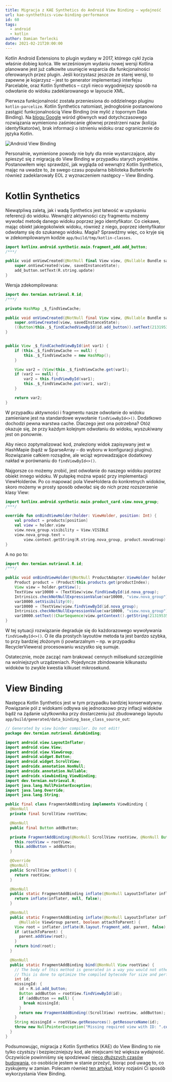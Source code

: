 ```yaml
---
title: Migracja z KAE Synthetics do Android View Binding – wydajność 
url: kae-synthethics-view-binding-performance
id: 60
tags:
  - android
  - kotlin
author: Damian Terlecki
date: 2021-02-21T20:00:00
---
```


Kotlin Android Extensions to plugin wydany w 2017, którego cykl życia właśnie dobieg końca. We wrześniowym wydaniu nowej wersji
Kotlina planowane jest już całkowite usunięcie wsparcia dla funkcjonalności oferowanych przez plugin. Jeśli korzystasz jeszcze ze
starej wersji, to zapewne je kojarzysz – jest to generator implementacji interfejsu Parcelable, oraz Kotlin Synthetics – czyli
nieco wygodniejszy sposób na odwołanie do widoku zadeklarowanego w layoucie XML.

Pierwsza funkcjonalność została przeniesiona do oddzielnego pluginu `kotlin-parcelize`. Kotlin Synthetics natomiast, jednogłośnie
postanowiono zastąpić funkcjonalnością View Binding (nie mylić z topornym Data Binding). Na [blogu Google](https://android-developers.googleblog.com/2020/11/the-future-of-kotlin-android-extensions.html)
wśród głównych wad dotychczasowego rozwiązania wymieniono zaśmiecanie głównej przestrzeni nazw (kolizja identyfikatorów), brak
informacji o istnieniu widoku oraz ograniczenie do języka Kotlin.

<img src="/img/hq/android-view-binding.png" alt="Android View Binding" title="Android View Binding">

Personalnie, wymienione powody nie były dla mnie wystarczające, aby spieszyć się z migracją do View Binding w przypadku starych projektów.
Postanowiłem więc sprawdzić, jak wygląda od wewnątrz Kotlin Synthetics, mając na uwadze to, że swego czasu popularna biblioteka
Butterknife również zadeklarowały EOL z wyznaczeniem następcy – View Binding.

# Kotlin Synthetics

Niewątpliwą zaletą, jak i wadą Synthetics jest łatwość w uzyskaniu referencji do widoku. Wewnątrz aktywności czy fragmentu możemy
wywołać metodę danego widoku poprzez jego identyfikator. Co ciekawe, mając obiekt jakiegokolwiek widoku, również z niego, poprzez
identyfikator odwołamy się do szukanego widoku. Magia? Sprawdźmy więc, co kryje się w zdekompilowanym kodzie `app/build/tmp/kotlin-classes`.

```kotlin
import kotlinx.android.synthetic.main.fragment_add.add_button;
/***/

public void onViewCreated(@NotNull final View view, @Nullable Bundle savedInstanceState) {
    super.onViewCreated(view, savedInstanceState);
    add_button.setText(R.string.update)
}
```
Wersja zdekompilowana:
```java
import dev.termian.nutrieval.R.id;
/***/

private HashMap _$_findViewCache;

public void onViewCreated(@NotNull final View view, @Nullable Bundle savedInstanceState) {
    super.onViewCreated(view, savedInstanceState);
    ((Button)this._$_findCachedViewById(id.add_button)).setText(2131953625);
}


public View _$_findCachedViewById(int var1) {
    if (this._$_findViewCache == null) {
        this._$_findViewCache = new HashMap();
    }

    View var2 = (View)this._$_findViewCache.get(var1);
    if (var2 == null) {
        var2 = this.findViewById(var1);
        this._$_findViewCache.put(var1, var2);
    }

    return var2;
}
```

W przypadku aktywności i fragmentu nasze odwołanie do widoku zamieniane jest na standardowe wywołanie `findViewById<>()`.
Dodatkowo dochodzi pewna warstwa cache. Dlaczego jest ona potrzebna? Otóż okazuje się, że przy każdym kolejnym odwołaniu
do widoku, wyszukiwany jest on ponownie.

Aby nieco zoptymalizować kod, znaleziony widok zapisywany jest w HashMapie (bądź
w SparseArray – do wyboru w konfiguracji pluginu). Rozwiązanie całkiem rozsądne, ale wciąż wprowadzające dodatkowy nakład
w porównaniu do `findViewById<>()`.

Najgorsze co możemy zrobić, jest odwołanie do naszego widoku poprzez obiekt innego widoku. W pułapkę można wpaść
przy implementacji ViewHolderów. Po co mapować pola ViewHoldera do konkretnych widoków, skoro możemy w prosty sposób
odwołać się do nich przez rozszerzenie klasy View:

```kotlin
import kotlinx.android.synthetic.main.product_card.view.nova_group;
/***/

override fun onBindViewHolder(holder: ViewHolder, position: Int) {
    val product = products[position]
    val view = holder.view
    view.nova_group.visibility = View.VISIBLE
    view.nova_group.text =
        view.context.getString(R.string.nova_group, product.novaGroup)
}
```
A no po to:
```java
import dev.termian.nutrieval.R.id;
/***/

public void onBindViewHolder(@NotNull ProductAdapter.ViewHolder holder, int position) {
    Product product = (Product)this.products.get(productIndex);
    View view = holder.getView();
    TextView var10000 = (TextView)view.findViewById(id.nova_group);
    Intrinsics.checkNotNullExpressionValue(var10000, "view.nova_group");
    var10000.setVisibility(0);
    var10000 = (TextView)view.findViewById(id.nova_group);
    Intrinsics.checkNotNullExpressionValue(var10000, "view.nova_group");
    var10000.setText((CharSequence)view.getContext().getString(2131953540, new Object[]{product.getNovaGroup()}));
}
```

W tej sytuacji rozwiązanie degraduje się do każdorazowego wywoływania `findViewById<>()`. O ile dla prostych layoutów
metoda ta jest bardzo szybka, to przy bardziej złożonym (i powtarzalnym – np. w przypadku RecyclerViewera) procesowaniu
wszystko się sumuje.

Ostatecznie, może zacząć nam brakować cennych milisekund szczególnie na wolniejszych urządzeniach.
Pojedyncze zbindowanie kilkunastu widoków to zwykle kwestia kilkuset mikrosekund.

# View Binding

Następca Kotlin Synthetics jest w tym przypadku bardziej konserwatywny. Powiązanie pól z widokami odbywa się jednorazowo
przy inflacji widoków bądź na żądanie użytkownika przy dostarczeniu już zbudowanego layoutu `app/build/generated/data_binding_base_class_source_out`:

```java
// Generated by view binder compiler. Do not edit!
package dev.termian.nutrieval.databinding;

import android.view.LayoutInflater;
import android.view.View;
import android.view.ViewGroup;
import android.widget.Button;
import android.widget.ScrollView;
import androidx.annotation.NonNull;
import androidx.annotation.Nullable;
import androidx.viewbinding.ViewBinding;
import dev.termian.nutrieval.R;
import java.lang.NullPointerException;
import java.lang.Override;
import java.lang.String;

public final class FragmentAddBinding implements ViewBinding {
  @NonNull
  private final ScrollView rootView;

  @NonNull
  public final Button addButton;

  private FragmentAddBinding(@NonNull ScrollView rootView, @NonNull Button addButton {
    this.rootView = rootView;
    this.addButton = addButton;
  }

  @Override
  @NonNull
  public ScrollView getRoot() {
    return rootView;
  }

  @NonNull
  public static FragmentAddBinding inflate(@NonNull LayoutInflater inflater) {
    return inflate(inflater, null, false);
  }

  @NonNull
  public static FragmentAddBinding inflate(@NonNull LayoutInflater inflater,
      @Nullable ViewGroup parent, boolean attachToParent) {
    View root = inflater.inflate(R.layout.fragment_add, parent, false);
    if (attachToParent) {
      parent.addView(root);
    }
    return bind(root);
  }

  @NonNull
  public static FragmentAddBinding bind(@NonNull View rootView) {
    // The body of this method is generated in a way you would not otherwise write.
    // This is done to optimize the compiled bytecode for size and performance.
    int id;
    missingId: {
      id = R.id.add_button;
      Button addButton = rootView.findViewById(id);
      if (addButton == null) {
        break missingId;
      }
      return new FragmentAddBinding((ScrollView) rootView, addButton);
    }
    String missingId = rootView.getResources().getResourceName(id);
    throw new NullPointerException("Missing required view with ID: ".concat(missingId));
  }
}
```

Podsumowując, migracja z Kotlin Synthetics (KAE) do View Binding to nie tylko czystszy i bezpieczniejszy kod, ale miejscami
też większa wydajność. Oczywiście powinniśmy się spodziewać
[nieco dłuższych czasów budowania](https://blog.stylingandroid.com/view-binding-performance/), co osobiście jestem w stanie przeżyć,
biorąc pod uwagę to, co zyskujemy w zamian. Polecam również [ten artykuł](https://chetangupta.net/viewbinding/), który rozjaśni Ci
sposób wykorzystania View Binding.